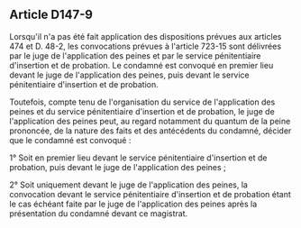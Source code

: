 Article D147-9
----
Lorsqu'il n'a pas été fait application des dispositions prévues aux articles 474
et D. 48-2, les convocations prévues à l'article 723-15 sont délivrées par le
juge de l'application des peines et par le service pénitentiaire d'insertion et
de probation. Le condamné est convoqué en premier lieu devant le juge de
l'application des peines, puis devant le service pénitentiaire d'insertion et de
probation.

Toutefois, compte tenu de l'organisation du service de l'application des peines
et du service pénitentiaire d'insertion et de probation, le juge de
l'application des peines peut, au regard notamment du quantum de la peine
prononcée, de la nature des faits et des antécédents du condamné, décider que le
condamné est convoqué :

1° Soit en premier lieu devant le service pénitentiaire d'insertion et de
probation, puis devant le juge de l'application des peines ;

2° Soit uniquement devant le juge de l'application des peines, la convocation
devant le service pénitentiaire d'insertion et de probation étant le cas échéant
faite par le juge de l'application des peines après la présentation du condamné
devant ce magistrat.
